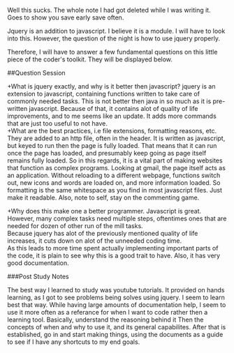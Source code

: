 Well this sucks.  The whole note I had got deleted while I was writing it.  Goes to show you save early save often.

Jquery is an addition to javascript.  I believe it is a module.  I will have to look into this.  However, the question of the night is how to use jquery properly.

Therefore, I will have to answer a few fundamental questions on this little piece of the coder's toolkit.  They will be displayed below.

##Question Session

  +What is jquery exactly, and why is it better then javascript?
jquery is an extension to javascript, containing functions written to take care of commonly needed tasks.  This is not better then java in so much as it is pre-written javascript.
Because of that, it contains alot of quality of life improvements, and to me seems like an update.  It adds more commands that are just too useful to not have.  
  +What are the best practices, i.e file extensions, formatting reasons, etc.
They are added to an http file, often in the header.  It is written as javascript, but keyed to run then the page is fully loaded.  That means that it can run once the page has loaded, and presumably keep going as page itself remains fully loaded.
So in this regards, it is a vital part of making websites that function as complex programs.  Looking at gmail, the page itself acts as an application.  Without reloading to a different webpage, functions switch out, new icons and words are loaded on, and more information loaded.
So formatting is the same whitespace as you find in most javascript files.  Just make it readable.  Also, note to self, stay on the commenting game.



  +Why does this make one a better programmer.
  Javascript is great.  However, many complex tasks need multiple steps, oftentimes ones that are needed for dozen of other run of the mill tasks.  
  Because jquery has alot of the previously mentioned quality of life increases, it cuts down on alot of the unneeded coding time.  
  As this leads to more time spent actually implementing important parts of the code, it is plain to see why this is a good trait to have.
  Also, it has very good documentation.



  ###Post Study Notes

  The best way I learned to study was youtube tutorials.  It provided on hands learning, as I got to see problems being solves using jquery.
  I seem to learn best that way.  While having large amounts of documentation help, I seem to use it more often as a referance for when I want to code rather then a learning tool.  Basically, understand the reasoning behind it
  Then the concepts of when and why to use it, and its general capabilites.  After that is established, go in and start making things, using the documents as a guide to see if I have any shortcuts to my end goals.
